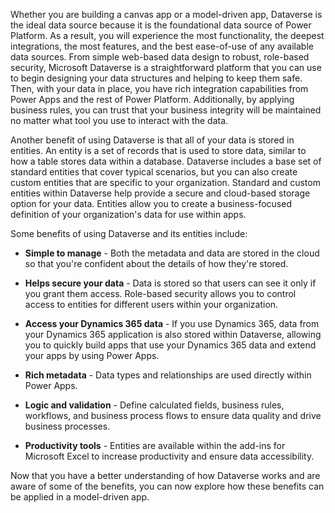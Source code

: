 Whether you are building a canvas app or a model-driven app, Dataverse is the ideal data source because it is
the foundational data source of Power Platform. As a result, you will
experience the most functionality, the deepest integrations, the most features,
and the best ease-of-use of any available data sources. From
simple web-based data design to robust, role-based security, 
Microsoft Dataverse is a straightforward platform that you can use to begin designing your
data structures and helping to keep them safe. Then, with your data in place, you
have rich integration capabilities from Power Apps and the rest of 
Power Platform. Additionally, by applying business rules, you can trust that your
business integrity will be maintained no matter what tool you use to
interact with the data.

Another benefit of using Dataverse is that all
of your data is stored in entities. An entity is a set of records that is used
to store data, similar to how a table stores data within a database.
Dataverse includes a base set of standard entities that cover
typical scenarios, but you can also create custom entities that are specific to
your organization. Standard and custom entities within Dataverse help provide a secure and cloud-based storage option for your data.
Entities allow you to create a business-focused definition of your
organization's data for use within apps. 

Some benefits of using Dataverse and its entities include:

-   **Simple to manage** - Both the metadata and data are stored in the
    cloud so that you're confident about the details of how they're
    stored.

-   **Helps secure your data** - Data is stored so that users can see
    it only if you grant them access. Role-based security allows you to
    control access to entities for different users within your
    organization.

-   **Access your Dynamics 365 data** - If you use Dynamics 365, data 
    from your Dynamics 365 application is also stored within Dataverse, allowing you to quickly build apps that use your 
    Dynamics 365 data and extend your apps by using Power Apps.

-   **Rich metadata** - Data types and relationships are used
    directly within Power Apps.

-   **Logic and validation** - Define calculated fields, business
    rules, workflows, and business process flows to ensure data quality
    and drive business processes.

-   **Productivity tools** - Entities are available within the add-ins
    for Microsoft Excel to increase productivity and ensure data
    accessibility.

Now that you have a better understanding of how Dataverse works and
are aware of some of the benefits, you can now explore how these benefits can be applied 
in a model-driven app.
